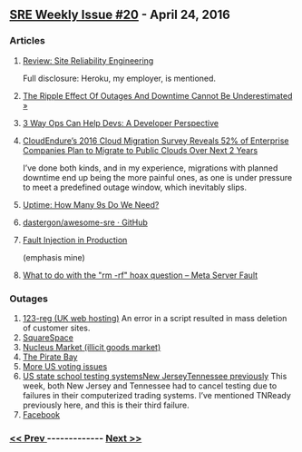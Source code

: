 ## [SRE Weekly Issue #20](https://sreweekly.com/sre-weekly-issue-20/) - April 24, 2016
### Articles

1. [Review: Site Reliability Engineering](http://blog.lusis.org/blog/2016/04/17/review-site-reliability-engineering/)

    Full disclosure: Heroku, my employer, is mentioned.
1. [The Ripple Effect Of Outages And Downtime Cannot Be Underestimated »](http://cloudtweaks.com/2016/04/outages-and-downtime/)

    
1. [3 Way Ops Can Help Devs: A Developer Perspective](https://dzone.com/articles/3-way-ops-can-help-devs-a-developer-perspective)

    
1. [CloudEndure’s 2016 Cloud Migration Survey Reveals 52% of Enterprise Companies Plan to Migrate to Public Clouds Over Next 2 Years](http://www.marketwired.com/press-release/cloudendures-2016-cloud-migration-survey-reveals-52-enterprise-companies-plan-migrate-2116763.htm)

     I’ve done both kinds, and in my experience, migrations with planned downtime end up being the more painful ones, as one is under pressure to meet a predefined outage window, which inevitably slips.
1. [Uptime: How Many 9s Do We Need?](https://dzone.com/articles/uptime-how-many-9s-do-we-need)

    
1. [dastergon/awesome-sre · GitHub](https://github.com/dastergon/awesome-sre/blob/master/README.md)

    
1. [Fault Injection in Production](https://queue.acm.org/detail.cfm?id=2353017)

    (emphasis mine)
1. [What to do with the "rm -rf" hoax question – Meta Server Fault](http://meta.serverfault.com/questions/8696/what-to-do-with-the-rm-rf-hoax-question)

    
### Outages

1. [123-reg (UK web hosting)](http://arstechnica.co.uk/security/2016/04/123-reg-deletes-sites-in-massive-clean-up-script-blunder-as-customers-let-rip/)
    An error in a script resulted in mass deletion of customer sites.
1. [SquareSpace](http://www.techweekeurope.co.uk/software/squarespace-web-hosting-downtime-190390)
1. [Nucleus Market (illicit goods market)](http://motherboard.vice.com/read/dark-web-market-disappears-users-migrate-in-panic-circle-of-life-continues)
1. [The Pirate Bay](http://en.yibada.com/articles/117278/20160418/the-pirate-bay-tpb-back-online-after-48hrs-downtime-as-kickasstorrents-kat-set-to-battle-aussie-takedown-moves.htm)
1. [More US voting issues](http://wtnh.com/2016/04/20/registering-voters-experience-problems-linked-to-tuesdays-dmv-outage/)
1. [US state school testing systemsNew JerseyTennessee previously](http://www.nj.com/education/2016/04/parcc_testing_postponed_statewide_after_technical.html)
    This week, both New Jersey and Tennessee had to cancel testing due to failures in their computerized trading systems.  I’ve mentioned TNReady  previously here, and this is their third failure.
1. [Facebook](http://www.independent.ie/business/technology/tech-gaming/never-fear-facebook-back-online-after-brief-outage-34647737.html)

### [ << Prev ](sreweekly-19.md) ------------- [ Next >> ](sreweekly-21.md)